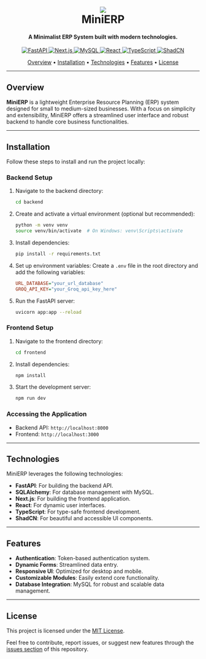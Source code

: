<h1 align="center">
  <br>
  <a href="https://github.com/omarx802/MiniERP"><img src="https://img.shields.io/badge/MiniERP-Full%20Stack%20ERP-blue"></a>
  <br>
  MiniERP
  <br>
</h1>

<h4 align="center">A Minimalist ERP System built with modern technologies.</h4>

<p align="center">
  <a href="https://fastapi.tiangolo.com/">
    <img src="https://img.shields.io/badge/FastAPI-005571?logo=fastapi&logoColor=white" alt="FastAPI">
  </a>
  <a href="https://nextjs.org/">
    <img src="https://img.shields.io/badge/Next.js-000000?logo=next.js&logoColor=white" alt="Next.js">
  </a>
  <a href="https://www.mysql.com/">
    <img src="https://img.shields.io/badge/MySQL-4479A1?logo=mysql&logoColor=white" alt="MySQL">
  </a>
  <a href="https://react.dev/">
    <img src="https://img.shields.io/badge/React-61DAFB?logo=react&logoColor=white" alt="React">
  </a>
  <a href="https://www.typescriptlang.org/">
    <img src="https://img.shields.io/badge/TypeScript-3178C6?logo=typescript&logoColor=white" alt="TypeScript">
  </a>
  <a href="https://shadcn.dev/">
    <img src="https://img.shields.io/badge/ShadCN-5B21B6?logo=tailwindcss&logoColor=white" alt="ShadCN">
  </a>
</p>

<p align="center">
  <a href="#overview">Overview</a>
  •
  <a href="#installation">Installation</a>
  •
  <a href="#technologies">Technologies</a>
  •
  <a href="#features">Features</a>
  •
  <a href="#license">License</a>
</p>

---

## Overview

**MiniERP** is a lightweight Enterprise Resource Planning (ERP) system designed for small to medium-sized businesses. With a focus on simplicity and extensibility, MiniERP offers a streamlined user interface and robust backend to handle core business functionalities.

---

## Installation

Follow these steps to install and run the project locally:

### Backend Setup

1. Navigate to the backend directory:
   ```bash
   cd backend
   ```
2. Create and activate a virtual environment (optional but recommended):
   ```bash
   python -m venv venv
   source venv/bin/activate  # On Windows: venv\Scripts\activate
   ```
3. Install dependencies:
   ```bash
   pip install -r requirements.txt
   ```
4. Set up environment variables:
   Create a `.env` file in the root directory and add the following variables:
   ```ini
   URL_DATABASE="your_url_database"
   GROQ_API_KEY="your_Groq_api_key_here"
   ```
5. Run the FastAPI server:
   ```bash
   uvicorn app:app --reload
   ```

### Frontend Setup

1. Navigate to the frontend directory:
   ```bash
   cd frontend
   ```
2. Install dependencies:
   ```bash
   npm install
   ```
3. Start the development server:
   ```bash
   npm run dev
   ```

### Accessing the Application

- Backend API: `http://localhost:8000`
- Frontend: `http://localhost:3000`

---

## Technologies

MiniERP leverages the following technologies:

- **FastAPI**: For building the backend API.
- **SQLAlchemy**: For database management with MySQL.
- **Next.js**: For building the frontend application.
- **React**: For dynamic user interfaces.
- **TypeScript**: For type-safe frontend development.
- **ShadCN**: For beautiful and accessible UI components.

---

## Features

- **Authentication**: Token-based authentication system.
- **Dynamic Forms**: Streamlined data entry.
- **Responsive UI**: Optimized for desktop and mobile.
- **Customizable Modules**: Easily extend core functionality.
- **Database Integration**: MySQL for robust and scalable data management.

---

## License

This project is licensed under the [MIT License](LICENSE).

Feel free to contribute, report issues, or suggest new features through the [issues section](https://github.com/omarx802/MiniERP/issues) of this repository.


